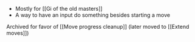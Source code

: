 - Mostly for [[Gi of the old masters]]
- A way to have an input do something besides starting a move

Archived for favor of [[Move progress cleanup]] (later moved to [[Extend moves]])